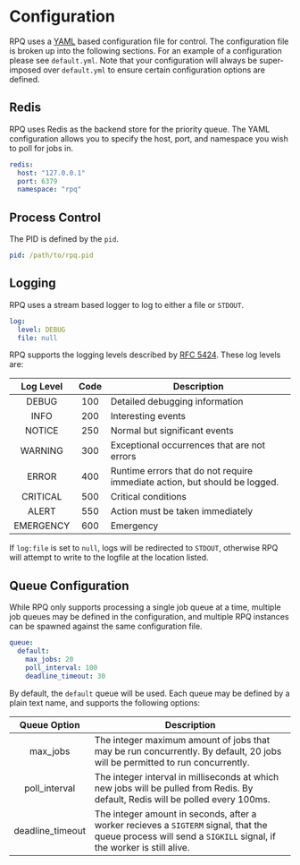 # Configuration

RPQ uses a [YAML](http://www.yaml.org/) based configuration file for control. The configuration file is broken up into the following sections. For an example of a configuration please see `default.yml`. Note that your configuration will always be super-imposed over `default.yml` to ensure certain configuration options are defined.

## Redis

RPQ uses Redis as the backend store for the priority queue. The YAML configuration allows you to specify the host, port, and namespace you wish to poll for jobs in.

```yaml
redis:
  host: "127.0.0.1"
  port: 6379
  namespace: "rpq"
```

## Process Control

The PID is defined by the `pid`.

```yaml
pid: /path/to/rpq.pid
```

## Logging

RPQ uses a stream based logger to log to either a file or `STDOUT`.

```yaml
log:
  level: DEBUG
  file: null
```

RPQ supports the logging levels described by [RFC 5424](https://tools.ietf.org/html/rfc5424). These log levels are:


| Log Level | Code | Description |
|:---------:|:---:|-------------|
| DEBUG     | 100 | Detailed debugging information |
| INFO      | 200 | Interesting events |
| NOTICE    | 250 | Normal but significant events |
| WARNING   | 300 | Exceptional occurrences that are not errors |
| ERROR     | 400 | Runtime errors that do not require immediate action, but should be logged. |
| CRITICAL  | 500 | Critical conditions |
| ALERT     | 550 | Action must be taken immediately |
| EMERGENCY | 600 | Emergency |

If `log:file` is set to `null`, logs will be redirected to `STDOUT`, otherwise RPQ will attempt to write to the logfile at the location listed.

## Queue Configuration

While RPQ only supports processing a single job queue at a time, multiple job queues may be defined in the configuration, and multiple RPQ instances can be spawned against the same configuration file.

```yaml
queue:
  default:
    max_jobs: 20
    poll_interval: 100
    deadline_timeout: 30
```

By default, the `default` queue will be used. Each queue may be defined by a plain text name, and supports the following options:

| Queue Option | Description |
|:------------:|-------------|
| max_jobs | The integer maximum amount of jobs that may be run concurrently. By default, 20 jobs will be permitted to run concurrently. |
| poll_interval | The integer interval in milliseconds at which new jobs will be pulled from Redis. By default, Redis will be polled every 100ms. |
| deadline_timeout | The integer amount in seconds, after a worker recieves a `SIGTERM` signal, that the queue process will send a `SIGKILL` signal, if the worker is still alive. |